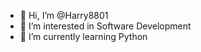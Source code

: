 - 👋 Hi, I’m @Harry8801
- 👀 I’m interested in Software Development
- 🌱 I’m currently learning Python

<!---
Harry8801/Harry8801 is a ✨ special ✨ repository because its `README.md` (this file) appears on your GitHub profile.
You can click the Preview link to take a look at your changes.
--->
